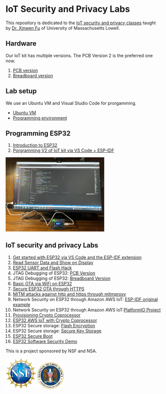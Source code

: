 # IoT Security and Privacy Labs


This repository is dedicated to the [IoT security and privacy classes](http://www.cs.uml.edu/~xinwenfu/Teaching.html) taught by [Dr. Xinwen Fu](http://www.cs.uml.edu/~xinwenfu/index.html) of University of Massachusetts Lowell. 

## Hardware
Our IoT kit has multiple versions. The PCB Version 2 is the preferred one now.
1. [PCB version](https://github.com/xinwenfu/SaTC-PCB)
2. [Breadboard version](Breadboard)

## Lab setup
We use an Ubuntu VM and Visual Studio Code for prorgamming.
- [Ubuntu VM](UbuntuVM)
- [Programming environment](Programming/Environment)

## Programming ESP32
1. [Introduction to ESP32](https://github.com/xinwenfu/IoT/tree/main/Programming/ESP32)
2. [Porgramming V2 of IoT kit via VS Code + ESP-IDF](https://github.com/xinwenfu/IoT/tree/main/Programming/ProgramV2)

<img src="https://github.com/xinwenfu/IoT/blob/main/imgs/IoT-Kit-Working.jpg" width=320>

## IoT security and privacy Labs

1. [Get started with ESP32 via VS Code and the ESP-IDF extension](https://github.com/xinwenfu/tst-dht-lab)
2. [Read Sensor Data and Show on Display](https://github.com/DaintyJet/ESP32-Display)
3. [ESP32 UART and Flash Hack](https://github.com/xinwenfu/ESP32-UART-and-Flash-Hack)
4. JTAG Debugging of ESP32: [PCB Version](https://github.com/PBearson/ESP32-PCB-With-ESP-PROG-Demo)
5. JTAG Debugging of ESP32: [Breadboard Version](https://github.com/PBearson/ESP32-With-ESP-PROG-Demo)
6. [Basic OTA via WiFi on ESP32](https://github.com/xinwenfu/ota)
7. [Secure ESP32 OTA through HTTPS](https://github.com/PBearson/Get-Started-With-ESP32-OTA)
8. [MITM attacks against http and https through mitmproxy](https://github.com/xinwenfu/mitmproxy-get)
9. Network Security on ESP32 through Amazon AWS IoT: [ESP-IDF original example](https://github.com/xinwenfu/Network-Security-on-ESP32)
10. Network Security on ESP32 through Amazon AWS IoT:[PlatformIO Project](https://github.com/xinwenfu/platformio-espidf-aws-iot)
11. [Provisioning Crypto Coprocessor](https://github.com/PBearson/Provision-ECC608)
12. [ESP32 AWS IoT with Crypto Coprocessor](https://github.com/PBearson/esp-aws-iot/blob/master/)
13. ESP32 Secure storage: [Flash Encryption](https://github.com/PBearson/ESP32_Flash_Encryption_Tutorial)
14. ESP32 Secure storage: [Secure Key Storage](https://github.com/PBearson/ESP32_Secure_Key_Storage_Tutorial)
15. [ESP32 Secure Boot](https://github.com/PBearson/ESP32_Secure_Boot_Tutorial)
16. [ESP32 Software Security Demo](https://github.com/PBearson/ESP32_Remote_Attack_Tutorial)

This is a project sponsored by NSF and NSA. 

<img src="imgs/NSF_logo.png" height=100> <img src="imgs/NSA.png" height=85> 
